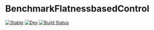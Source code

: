 # BenchmarkFlatnessbasedControl

[![Stable](https://img.shields.io/badge/docs-stable-blue.svg)](https://stephans3.github.io/BenchmarkFlatnessbasedControl.jl/stable/)
[![Dev](https://img.shields.io/badge/docs-dev-blue.svg)](https://stephans3.github.io/BenchmarkFlatnessbasedControl.jl/dev/)
[![Build Status](https://github.com/stephans3/BenchmarkFlatnessbasedControl.jl/actions/workflows/CI.yml/badge.svg?branch=main)](https://github.com/stephans3/BenchmarkFlatnessbasedControl.jl/actions/workflows/CI.yml?query=branch%3Amain)
